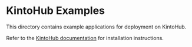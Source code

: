 # KintoHub Examples
This directory contains example applications for deployment on KintoHub.

Refer to the [KintoHub documentation](https://www.kintohub.com/examples/nodejs/nodejs-example/) for installation instructions.